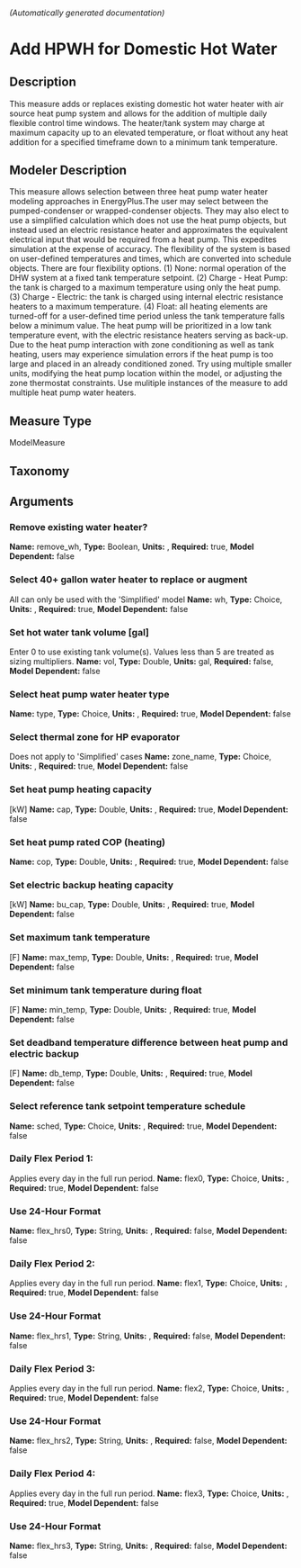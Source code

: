 

###### (Automatically generated documentation)

# Add HPWH for Domestic Hot Water

## Description
This measure adds or replaces existing domestic hot water heater with air source heat pump system and allows for the addition of multiple daily flexible control time windows. The heater/tank system may charge at maximum capacity up to an elevated temperature, or float without any heat addition for a specified timeframe down to a minimum tank temperature.

## Modeler Description
This measure allows selection between three heat pump water heater modeling approaches in EnergyPlus.The user may select between the pumped-condenser or wrapped-condenser objects. They may also elect to use a simplified calculation which does not use the heat pump objects, but instead used an electric resistance heater and approximates the equivalent electrical input that would be required from a heat pump. This expedites simulation at the expense of accuracy. 
The flexibility of the system is based on user-defined temperatures and times, which are converted into schedule objects. There are four flexibility options. (1) None: normal operation of the DHW system at a fixed tank temperature setpoint. (2) Charge - Heat Pump: the tank is charged to a maximum temperature using only the heat pump. (3) Charge - Electric: the tank is charged using internal electric resistance heaters to a maximum temperature. (4) Float: all heating elements are turned-off for a user-defined time period unless the tank temperature falls below a minimum value. The heat pump will be prioritized in a low tank temperature event, with the electric resistance heaters serving as back-up. 
Due to the heat pump interaction with zone conditioning as well as tank heating, users may experience simulation errors if the heat pump is too large and placed in an already conditioned zoned. Try using multiple smaller units, modifying the heat pump location within the model, or adjusting the zone thermostat constraints. Use mulitiple instances of the measure to add multiple heat pump water heaters. 

## Measure Type
ModelMeasure

## Taxonomy


## Arguments


### Remove existing water heater?

**Name:** remove_wh,
**Type:** Boolean,
**Units:** ,
**Required:** true,
**Model Dependent:** false

### Select 40+ gallon water heater to replace or augment
All can only be used with the 'Simplified' model
**Name:** wh,
**Type:** Choice,
**Units:** ,
**Required:** true,
**Model Dependent:** false

### Set hot water tank volume [gal]
Enter 0 to use existing tank volume(s). Values less than 5 are treated as sizing multipliers.
**Name:** vol,
**Type:** Double,
**Units:** gal,
**Required:** false,
**Model Dependent:** false

### Select heat pump water heater type

**Name:** type,
**Type:** Choice,
**Units:** ,
**Required:** true,
**Model Dependent:** false

### Select thermal zone for HP evaporator
Does not apply to 'Simplified' cases
**Name:** zone_name,
**Type:** Choice,
**Units:** ,
**Required:** true,
**Model Dependent:** false

### Set heat pump heating capacity
[kW]
**Name:** cap,
**Type:** Double,
**Units:** ,
**Required:** true,
**Model Dependent:** false

### Set heat pump rated COP (heating)

**Name:** cop,
**Type:** Double,
**Units:** ,
**Required:** true,
**Model Dependent:** false

### Set electric backup heating capacity
[kW]
**Name:** bu_cap,
**Type:** Double,
**Units:** ,
**Required:** true,
**Model Dependent:** false

### Set maximum tank temperature
[F]
**Name:** max_temp,
**Type:** Double,
**Units:** ,
**Required:** true,
**Model Dependent:** false

### Set minimum tank temperature during float
[F]
**Name:** min_temp,
**Type:** Double,
**Units:** ,
**Required:** true,
**Model Dependent:** false

### Set deadband temperature difference between heat pump and electric backup
[F]
**Name:** db_temp,
**Type:** Double,
**Units:** ,
**Required:** true,
**Model Dependent:** false

### Select reference tank setpoint temperature schedule

**Name:** sched,
**Type:** Choice,
**Units:** ,
**Required:** true,
**Model Dependent:** false

### Daily Flex Period 1:
Applies every day in the full run period.
**Name:** flex0,
**Type:** Choice,
**Units:** ,
**Required:** true,
**Model Dependent:** false

### Use 24-Hour Format

**Name:** flex_hrs0,
**Type:** String,
**Units:** ,
**Required:** false,
**Model Dependent:** false

### Daily Flex Period 2:
Applies every day in the full run period.
**Name:** flex1,
**Type:** Choice,
**Units:** ,
**Required:** true,
**Model Dependent:** false

### Use 24-Hour Format

**Name:** flex_hrs1,
**Type:** String,
**Units:** ,
**Required:** false,
**Model Dependent:** false

### Daily Flex Period 3:
Applies every day in the full run period.
**Name:** flex2,
**Type:** Choice,
**Units:** ,
**Required:** true,
**Model Dependent:** false

### Use 24-Hour Format

**Name:** flex_hrs2,
**Type:** String,
**Units:** ,
**Required:** false,
**Model Dependent:** false

### Daily Flex Period 4:
Applies every day in the full run period.
**Name:** flex3,
**Type:** Choice,
**Units:** ,
**Required:** true,
**Model Dependent:** false

### Use 24-Hour Format

**Name:** flex_hrs3,
**Type:** String,
**Units:** ,
**Required:** false,
**Model Dependent:** false




